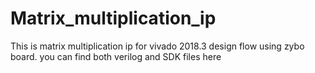 # Matrix_multiplication_ip
This is matrix multiplication ip for vivado 2018.3 design flow using zybo board. you can find both verilog and SDK files here

